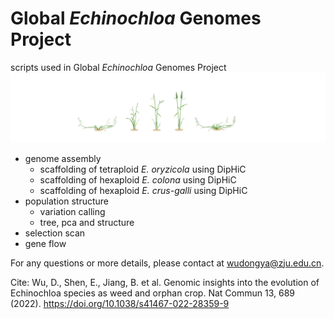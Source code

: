 # Global *Echinochloa* Genomes Project
 scripts used in Global *Echinochloa* Genomes Project
 ![](https://github.com/bioinplant/Echinochloa_genome/blob/main/barnyardgrass.png)
- genome assembly
  - scaffolding of tetraploid *E. oryzicola* using DipHiC
  - scaffolding of hexaploid *E. colona* using DipHiC
  - scaffolding of hexaploid *E. crus-galli* using DipHiC
- population structure
  - variation calling
  - tree, pca and structure
- selection scan
- gene flow

For any questions or more details, please contact at [wudongya@zju.edu.cn]().

Cite: Wu, D., Shen, E., Jiang, B. et al. Genomic insights into the evolution of Echinochloa species as weed and orphan crop. Nat Commun 13, 689 (2022). https://doi.org/10.1038/s41467-022-28359-9

